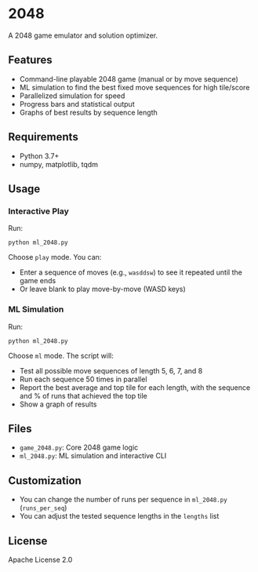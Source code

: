 # 2048

A 2048 game emulator and solution optimizer.

## Features
- Command-line playable 2048 game (manual or by move sequence)
- ML simulation to find the best fixed move sequences for high tile/score
- Parallelized simulation for speed
- Progress bars and statistical output
- Graphs of best results by sequence length

## Requirements
- Python 3.7+
- numpy, matplotlib, tqdm

## Usage

### Interactive Play
Run:
```
python ml_2048.py
```
Choose `play` mode. You can:
- Enter a sequence of moves (e.g., `wasddsw`) to see it repeated until the game ends
- Or leave blank to play move-by-move (WASD keys)

### ML Simulation
Run:
```
python ml_2048.py
```
Choose `ml` mode. The script will:
- Test all possible move sequences of length 5, 6, 7, and 8
- Run each sequence 50 times in parallel
- Report the best average and top tile for each length, with the sequence and % of runs that achieved the top tile
- Show a graph of results

## Files
- `game_2048.py`: Core 2048 game logic
- `ml_2048.py`: ML simulation and interactive CLI

## Customization
- You can change the number of runs per sequence in `ml_2048.py` (`runs_per_seq`)
- You can adjust the tested sequence lengths in the `lengths` list

## License
Apache License 2.0
